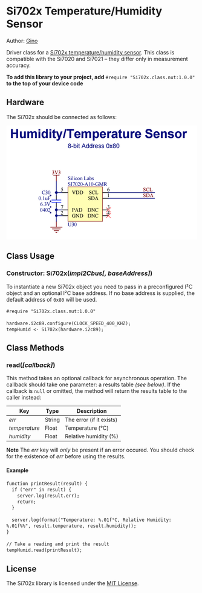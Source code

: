 # Si702x Temperature/Humidity Sensor #

Author: [Gino](https://github.com/imp-gino/)

Driver class for a [Si702x temperature/humidity sensor](http://www.silabs.com/Support%20Documents/TechnicalDocs/Si7021-A20.pdf). This class is compatible with the Si7020 and Si7021 &ndash; they differ only in measurement accuracy.

**To add this library to your project, add** `#require "Si702x.class.nut:1.0.0"` **to the top of your device code**

## Hardware ##

The Si702x should be connected as follows:

![Si7020 Circuit](./circuit.png)

## Class Usage ##

### Constructor: Si702x(*impI2Cbus[, baseAddress]*) ###

To instantiate a new Si702x object you need to pass in a preconfigured I&sup2;C object and an optional I&sup2;C base address. If no base address is supplied, the default address of `0x80` will be used.

```squirrel
#require "Si702x.class.nut:1.0.0"

hardware.i2c89.configure(CLOCK_SPEED_400_KHZ);
tempHumid <- Si702x(hardware.i2c89);
```

## Class Methods ##

### read(*[callback]*) ###

This method takes an optional callback for asynchronous operation. The callback should take one parameter: a results table *(see below)*. If the callback is `null` or omitted, the method will return the results table to the caller instead:

| Key         | Type   | Description              |
| ----------- | ------ | ------------------------ |
| *err*         | String | The error (if it exists) |
| *temperature* | Float  | Temperature (°C)         |
| *humidity*    | Float  | Relative humidity (%)    |

**Note** The *err* key will *only* be present if an error occured. You should check for the existence of *err* before using the results.

#### Example ####
```squirrel
function printResult(result) {
  if ("err" in result) {
    server.log(result.err);
    return;
  }
  
  server.log(format("Temperature: %.01f°C, Relative Humidity: %.01f%%", result.temperature, result.humidity));
}

// Take a reading and print the result
tempHumid.read(printResult);
```

## License ##

The Si702x library is licensed under the [MIT License](./LICENSE).
